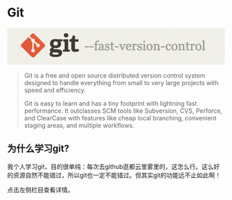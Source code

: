 # Git

![git](./images/git.png)

> Git is a free and open source distributed version control system designed to handle everything from small to very large projects with speed and efficiency.
>
> Git is easy to learn and has a tiny footprint with lightning fast performance. It outclasses SCM tools like Subversion, CVS, Perforce, and ClearCase with features like cheap local branching, convenient staging areas, and multiple workflows.

## 为什么学习git?

我个人学习git，目的很单纯：每次去github逛都云里雾里的，这怎么行。这么好的资源自然不能错过，所以git也一定不能错过。但其实git的功能远不止如此啊！



点击左侧栏目查看详情。